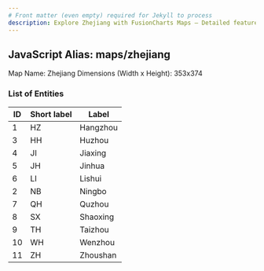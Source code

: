 ```yaml
---
# Front matter (even empty) required for Jekyll to process
description: Explore Zhejiang with FusionCharts Maps – Detailed features for seamless integration. Try now & enhance your data visualization today! 
---
```


## JavaScript Alias: maps/zhejiang

Map Name: Zhejiang
Dimensions (Width x Height): 353x374





### List of Entities

ID | Short label | Label
---|---|---|
1|HZ|Hangzhou
3|HH|Huzhou
4|JI|Jiaxing
5|JH|Jinhua
6|LI|Lishui
2|NB|Ningbo
7|QH|Quzhou
8|SX|Shaoxing
9|TH|Taizhou
10|WH|Wenzhou
11|ZH|Zhoushan

